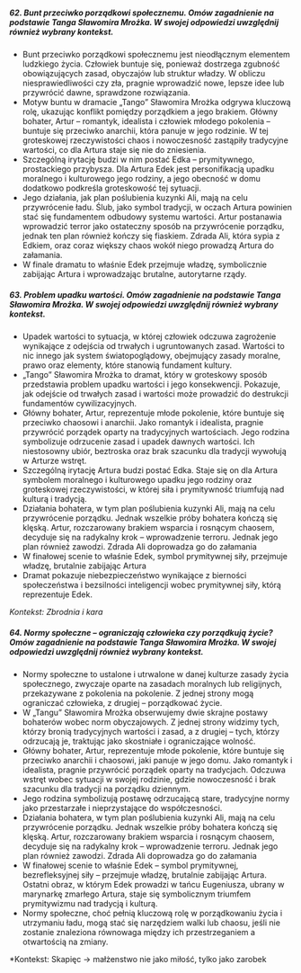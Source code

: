 ##### 62. Bunt przeciwko porządkowi społecznemu. Omów zagadnienie na podstawie Tanga Sławomira Mrożka. W swojej odpowiedzi uwzględnij również wybrany kontekst.

- Bunt przeciwko porządkowi społecznemu jest nieodłącznym elementem ludzkiego życia. Człowiek buntuje się, ponieważ dostrzega zgubność obowiązujących zasad, obyczajów lub struktur władzy. W obliczu niesprawiedliwości czy zła, pragnie wprowadzić nowe, lepsze idee lub przywrócić dawne, sprawdzone rozwiązania.
- Motyw buntu w dramacie „Tango” Sławomira Mrożka odgrywa kluczową rolę, ukazując konflikt pomiędzy porządkiem a jego brakiem. Główny bohater, Artur – romantyk, idealista i człowiek młodego pokolenia – buntuje się przeciwko anarchii, która panuje w jego rodzinie. W tej groteskowej rzeczywistości chaos i nowoczesność zastąpiły tradycyjne wartości, co dla Artura staje się nie do zniesienia.
- Szczególną irytację budzi w nim postać Edka – prymitywnego, prostackiego przybysza. Dla Artura Edek jest personifikacją upadku moralnego i kulturowego jego rodziny, a jego obecność w domu dodatkowo podkreśla groteskowość tej sytuacji.
- Jego działania, jak plan poślubienia kuzynki Ali, mają na celu przywrócenie ładu. Ślub, jako symbol tradycji, w oczach Artura powinien stać się fundamentem odbudowy systemu wartości. Artur postanawia wprowadzić terror jako ostateczny sposób na przywrócenie porządku, jednak ten plan również kończy się fiaskiem. Zdrada Ali, która sypia z Edkiem, oraz coraz większy chaos wokół niego prowadzą Artura do załamania.
- W finale dramatu to właśnie Edek przejmuje władzę, symbolicznie zabijając Artura i wprowadzając brutalne, autorytarne rządy.
##### 63. Problem upadku wartości. Omów zagadnienie na podstawie Tanga Sławomira Mrożka. W swojej odpowiedzi uwzględnij również wybrany kontekst.

- Upadek wartości to sytuacja, w której człowiek odczuwa zagrożenie wynikające z odejścia od trwałych i ugruntowanych zasad. Wartości to nic innego jak system światopoglądowy, obejmujący zasady moralne, prawo oraz elementy, które stanowią fundament kultury.
- „Tango” Sławomira Mrożka to dramat, który w groteskowy sposób przedstawia problem upadku wartości i jego konsekwencji. Pokazuje, jak odejście od trwałych zasad i wartości może prowadzić do destrukcji fundamentów cywilizacyjnych.
- Główny bohater, Artur, reprezentuje młode pokolenie, które buntuje się przeciwko chaosowi i anarchii. Jako romantyk i idealista, pragnie przywrócić porządek oparty na tradycyjnych wartościach. Jego rodzina symbolizuje odrzucenie zasad i upadek dawnych wartości. Ich niestosowny ubiór, beztroska oraz brak szacunku dla tradycji wywołują w Arturze wstręt.
- Szczególną irytację Artura budzi postać Edka. Staje się on dla Artura symbolem moralnego i kulturowego upadku jego rodziny oraz groteskowej rzeczywistości, w której siła i prymitywność triumfują nad kulturą i tradycją.
- Działania bohatera, w tym plan poślubienia kuzynki Ali, mają na celu przywrócenie porządku. Jednak wszelkie próby bohatera kończą się klęską. Artur, rozczarowany brakiem wsparcia i rosnącym chaosem, decyduje się na radykalny krok – wprowadzenie terroru. Jednak jego plan również zawodzi. Zdrada Ali doprowadza go do załamania
- W finałowej scenie to właśnie Edek, symbol prymitywnej siły, przejmuje władzę, brutalnie zabijając Artura
- Dramat pokazuje niebezpieczeństwo wynikające z bierności społeczeństwa i bezsilności inteligencji wobec prymitywnej siły, którą reprezentuje Edek.

*Kontekst: Zbrodnia i kara*
##### 64. Normy społeczne – ograniczają człowieka czy porządkują życie? Omów zagadnienie na podstawie Tanga Sławomira Mrożka. W swojej odpowiedzi uwzględnij również wybrany kontekst.

- Normy społeczne to ustalone i utrwalone w danej kulturze zasady życia społecznego, zwyczaje oparte na zasadach moralnych lub religijnych, przekazywane z pokolenia na pokolenie. Z jednej strony mogą ograniczać człowieka, z drugiej – porządkować życie.
- W „Tangu” Sławomira Mrożka obserwujemy dwie skrajne postawy bohaterów wobec norm obyczajowych. Z jednej strony widzimy tych, którzy bronią tradycyjnych wartości i zasad, a z drugiej – tych, którzy odrzucają je, traktując jako skostniałe i ograniczające wolność. 
- Główny bohater, Artur, reprezentuje młode pokolenie, które buntuje się przeciwko anarchii i chaosowi, jaki panuje w jego domu. Jako romantyk i idealista, pragnie przywrócić porządek oparty na tradycjach. Odczuwa wstręt wobec sytuacji w swojej rodzinie, gdzie nowoczesność i brak szacunku dla tradycji na porządku dziennym.
- Jego rodzina symbolizują postawę odrzucającą stare, tradycyjne normy jako przestarzałe i nieprzystające do współczesności.
- Działania bohatera, w tym plan poślubienia kuzynki Ali, mają na celu przywrócenie porządku. Jednak wszelkie próby bohatera kończą się klęską. Artur, rozczarowany brakiem wsparcia i rosnącym chaosem, decyduje się na radykalny krok – wprowadzenie terroru. Jednak jego plan również zawodzi. Zdrada Ali doprowadza go do załamania
- W finałowej scenie to właśnie Edek – symbol prymitywnej, bezrefleksyjnej siły – przejmuje władzę, brutalnie zabijając Artura. Ostatni obraz, w którym Edek prowadzi w tańcu Eugeniusza, ubrany w marynarkę zmarłego Artura, staje się symbolicznym triumfem prymitywizmu nad tradycją i kulturą.
- Normy społeczne, choć pełnią kluczową rolę w porządkowaniu życia i utrzymaniu ładu, mogą stać się narzędziem walki lub chaosu, jeśli nie zostanie znaleziona równowaga między ich przestrzeganiem a otwartością na zmiany.

*Kontekst: Skapięc -> małżenstwo nie jako miłość, tylko jako zarobek